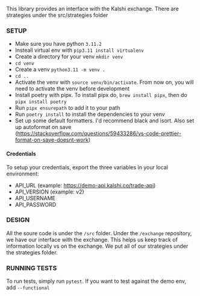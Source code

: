 This library provides an interface with the Kalshi exchange. There are strategies under the src/strategies folder

### SETUP

- Make sure you have python `3.11.2`
- Insteall virtual env with `pip3.11 install virtualenv`
- Create a directory for your venv `mkdir venv`
- `cd venv`
- Create a venv `python3.11 -m venv .`
- `cd ..`
- Activate the venv with `source venv/bin/activate`. From now on, you will need to activate the venv before development
- Install poetry with pipx. To install pipx do, `brew install pipx`, then do `pipx install poetry`
- Run `pipx ensurepath` to add it to your path
- Run `poetry install` to install the dependencies to your venv
- Set up some default formatters. I'd recommend black and isort. Also set up autoformat on save (https://stackoverflow.com/questions/59433286/vs-code-prettier-format-on-save-doesnt-work)

#### Credentials

To setup your credentials, export the three variables in your local environment:

- API_URL (example: https://demo-api.kalshi.co/trade-api)
- API_VERSION (example: v2)
- API_USERNAME
- API_PASSWORD

### DESIGN

All the soure code is under the `/src` folder. Under the `/exchange` repository,
we have our interface with the exchange. This helps us keep track of information
locally vs on the exchange. We put all of our strategies under the strategies folder.

### RUNNING TESTS

To run tests, simply run `pytest`. If you want to test against the demo env, add `--functional`
